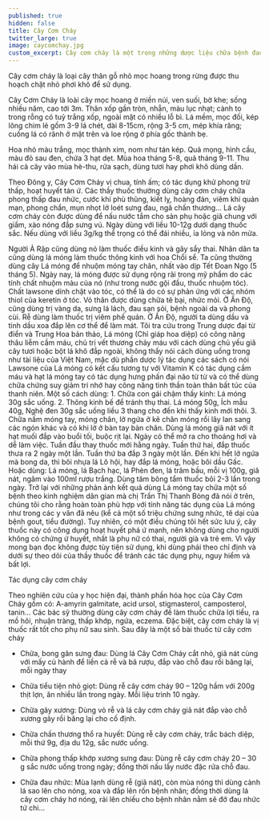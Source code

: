 ```yaml
---
published: true
hidden: false
title: Cây Cơm Cháy
twitter_large: true
image: caycomchay.jpg
custom_excerpt: Cây cơm cháy là một trong những dược liệu chữa bệnh đau nhức rất hiệu quả.
---
```


Cây cơm cháy là loại cây thân gỗ nhỏ mọc hoang trong rừng được thu hoạch chặt nhỏ phơi khô để sử dụng.

Cây Cơm Cháy là loài cây mọc hoang ở miền núi, ven suối, bờ khe; sống nhiều năm, cao tới 3m. Thân xốp gần tròn, nhẵn, màu lục nhạt; cành to trong rỗng có tuỷ trắng xốp, ngoài mặt có nhiều lỗ bì. Lá mềm, mọc đối, kép lông chim lẻ gồm 3-9 lá chét, dài 8-15cm, rộng 3-5 cm, mép khía răng; cuống lá có rãnh ở mặt trên và loe rộng ở phía gốc thành bẹ.

Hoa nhỏ màu trắng, mọc thành xim, nom như tán kép. Quả mọng, hình cầu, màu đỏ sau đen, chứa 3 hạt dẹt. Mùa hoa tháng 5-8, quả tháng 9-11. Thu hái cả cây vào mùa hè-thu, rửa sạch, dùng tươi hay phơi khô dùng dần.

Theo Đông y, Cây Cơm Cháy vị chua, tính ấm; có tác dụng khử phong trừ thấp, hoạt huyết tán ứ. Các thầy thuốc thường dùng cây cơm cháy chữa phong thấp đau nhức, cước khí phù thũng, kiết lỵ, hoàng đản, viêm khí quản mạn, phong chẩn, mụn nhọt lở loét sưng đau, ngã chấn thương… Lá cây cơm cháy còn được dùng để nấu nước tắm cho sản phụ hoặc giã chung với giấm, xào nóng đắp sưng vú. Ngày dùng với liều 10-12g dưới dạng thuốc sắc. Nếu dùng với liều 3g/kg thể trọng có thể đái nhiều, ỉa lỏng và nôn mửa.

Người Ả Rập cũng dùng nó làm thuốc điều kinh và gây sẩy thai. Nhân dân ta cũng dùng lá móng làm thuốc thông kinh với hoa Chổi sể. Ta cũng thường dùng cây Lá móng để nhuộm móng tay chân, nhất vào dịp Tết Ðoan Ngọ (5 tháng 5). Ngày nay, lá móng được sử dụng rộng rãi trong mỹ phẩm do các tính chất nhuộm màu của nó (như trong nước gội đầu, thuốc nhuộm tóc). Chất lawsone dính chặt vào tóc, có thể là do có sự phản ứng với các nhóm thiol của keretin ở tóc. Vỏ thân được dùng chữa tê bại, nhức mỏi. Ở Ấn Ðộ, cũng dùng trị vàng da, sưng lá lách, đau sạn sỏi, bệnh ngoài da và phong cùi. Rễ dùng làm thuốc trị viêm phế quản. Ở Ấn Ðộ, người ta dùng dầu và tinh dầu xoa đắp lên cơ thể để làm mát. Tôi tra cứu trong Trung dược đại từ điển và Trung Hoa bản thảo, Lá móng (Chỉ giáp hoa diệp) có công năng thâu liễm cầm máu, chủ trị vết thương chảy máu với cách dùng chủ yếu giã cây tươi hoặc bột lá khô đắp ngoài, không thấy nói cách dùng uống trong như tài liệu của Việt Nam, mặc dù phần dược lý tác dụng các sách có nói Lawsone của Lá móng có kết cấu tương tự với Vitamin K có tác dụng cầm máu và hạt lá móng tay có tác dụng hưng phấn đại não từ từ và có thể dùng chữa chứng suy giảm trí nhớ hay công năng tinh thần toàn thân bất túc của thanh niên. Một số cách dùng: 1. Chữa con gái chậm thấy kinh: Lá móng 30g sắc uống. 2. Thông kinh bế để tránh thụ thai. Lá móng 50g, Ích mẫu 40g, Nghệ đen 30g sắc uống liều 3 thang cho đến khi thấy kinh mới thôi. 3. Chữa nấm móng tay, móng chân, lở ngứa ở kẽ chân móng rồi lây lan sang các ngón khác và có khi lở ở bàn tay bàn chân. Dùng lá móng giã nát với ít hạt muối đắp vào buổi tối, buộc rịt lại. Ngày có thể mở ra cho thoáng hơi và dễ làm việc. Tuần đầu thay thuốc mới hằng ngày. Tuần thứ hai, đắp thuốc thưa ra 2 ngày một lần. Tuần thứ ba đắp 3 ngày một lần. Ðến khi hết lở ngứa mà bong da, thì bôi nhựa lá Lô hội, hay đắp lá móng, hoặc bôi dầu Gấc. Hoặc dùng: Lá móng, lá Bạch hạc, lá Phèn đen, lá trâm bầu, mỗi vị 100g, giã nát, ngâm vào 100ml rượu trắng. Dùng tăm bông tẩm thuốc bôi 2-3 lần trong ngày. Trở lại với những phản ảnh kết quả dùng Lá móng tay chữa một số bệnh theo kinh nghiệm dân gian mà chị Trần Thị Thanh Bòng đã nói ở trên, chúng tôi cho rằng hoàn toàn phù hợp với tính năng tác dụng của Lá móng như trong các y văn đã nêu (kể cả một số triệu chứng sưng nhức, tê dại của bệnh gout, tiểu đường). Tuy nhiên, có một điều chúng tôi hết sức lưu ý, cây thuốc này có công dụng hoạt huyết phá ứ mạnh, nên không dùng cho người không có chứng ứ huyết, nhất là phụ nữ có thai, người già và trẻ em. Vì vậy mong bạn đọc không được tùy tiện sử dụng, khi dùng phải theo chỉ định và dưới sự theo dõi của thầy thuốc để tránh các tác dụng phụ, nguy hiểm và bất lợi.

Tác dụng cây cơm cháy

Theo nghiên cứu của y học hiện đại, thành phần hóa học của Cây Cơm Cháy gồm có: A-amyrin galmitate, acid ursol, stigmasterol, camposterol, tanin… Các bác sỹ thường dùng cây cơm cháy đề làm thuốc chữa lợi tiểu, ra mồ hôi, nhuận tràng, thấp khớp, ngứa, eczema. Đặc biệt, cây cơm cháy là vị thuốc rất tốt cho phụ nữ sau sinh. Sau đây là một số bài thuốc từ cây cơm cháy

 - Chữa, bong gân sưng đau: Dùng lá Cây Cơm Cháy cắt nhỏ, giã nát cùng với mấy củ hành để liền cả rễ và bã rượu, đắp vào chỗ đau rồi băng lại, mỗi ngày thay

- Chữa tiểu tiện nhỏ giọt: Dùng rễ cây cơm cháy 90 – 120g hầm với 200g thịt lợn, ăn nhiều lần trong ngày. Mỗi liệu trình 10 ngày.

 - Chữa gãy xương: Dùng vỏ rễ và lá cây cơm cháy giã nát đắp vào chỗ xương gãy rồi băng lại cho cố định.

 - Chữa chấn thương thổ ra huyết: Dùng rễ cây cơm cháy, trắc bách diệp, mỗi thứ 9g, địa du 12g, sắc nước uống.

 - Chữa phong thấp khớp xương sưng đau: Dùng rễ cây cơm cháy 20 – 30 g sắc nước uống trong ngày; đồng thời nấu lấy nước đặc rửa chỗ đau.

 - Chữa đau nhức: Mùa lạnh dùng rễ (giã nát), còn mùa nóng thì dùng cành lá sao lên cho nóng, xoa và đắp lên rốn bệnh nhân; đồng thời dùng lá cây cơm cháy hơ nóng, rải lên chiếu cho bệnh nhân nằm sẽ đở đau nhức tứ chi...
